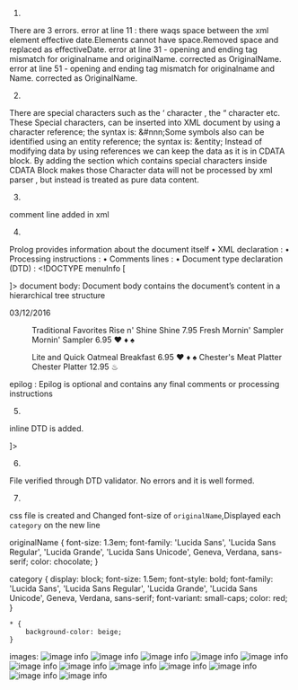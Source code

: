 1.
There are 3 errors.
error at line 11 : there waqs space between the xml element effective date.Elements cannot have space.Removed space and replaced as effectiveDate.
error at line 31 - opening and ending tag mismatch for originalname and originalName. corrected as OriginalName.
error  at line 51 - opening and ending tag mismatch for originalname and Name. corrected as OriginalName.

2.
There are special characters such as  the ‘ character , the “ character etc. These Special characters,  can be inserted into XML document by using a character reference; the syntax is: &#nnn;Some symbols also can be identified using an entity reference; the syntax is: &entity; Instead of modifying data by using references we can keep the data as it is in CDATA block. By adding the section which contains special characters inside CDATA Block makes those Character data will not be processed by xml parser , but instead is treated as pure data content.

3. 
comment line added in xml
<!--
  Name  :  Rolita Flavia Quadras
  ID : N01553713
-->

4.
Prolog provides information about the document itself 
• XML declaration : <?xml version="1.0" encoding="UTF-8" standalone="yes" ?>
• Processing instructions : <?xml-stylesheet type="text/css" href="style.css"?>
• Comments lines : <!--
  Name  :  Rolita Flavia Quadras
  ID : N01553713
-->
• Document type declaration (DTD) : <!DOCTYPE menuInfo 
[
  <!ELEMENT menuInfo (title,summary,effectiveDate,menu+)>
  <!ELEMENT title (#PCDATA)>
  <!ELEMENT summary (#PCDATA)>
  <!ELEMENT effectiveDate (#PCDATA)>
  <!ELEMENT menu (category,menuItem+)>
  <!ELEMENT category (#PCDATA)>
  <!ELEMENT menuItem (itemName,description,price,indicator*)>
  <!ELEMENT itemName (originalName,oldName*)>
  <!ELEMENT originalName (#PCDATA)>
  <!ELEMENT oldName (#PCDATA)>
  <!ELEMENT description (#PCDATA)>
  <!ELEMENT price (#PCDATA)>
  <!ELEMENT indicator (#PCDATA)>
  
]>
document body: Document body contains the document’s content in a hierarchical tree structure
<menuInfo>
  <title>Chester's Breakfast Menu</title>
  <summary>
    <![CDATA[
    If you've been craving an authentic homestyle country breakfast,
    look no further than Chester's!  We've got your breakfast favorites served
    up just the way you like them!!
    ]]>
  </summary>
  <effectiveDate>03/12/2016</effectiveDate>
  <menu>
    <category>Traditional Favorites</category>
    <menuItem>
      <itemName>
        <originalName> Rise n' Shine</originalName>
        <oldName> Shine </oldName>
      </itemName>
      <description>
        <![CDATA[
        Two Eggs* cooked to order with Grits, Gravy and Homemade Buttermilk
        Biscuits along with real Butter and the best fresh jam
        available. Served with your choice of Fresh Fruit or Hashbrown Casserole
        and Smoked Sausage Patties, Turkey Sausage Patties or Thick-Sliced Bacon.
        ]]>
      </description>
      <price>7.95</price>
    </menuItem>
    <menuItem>
      <itemName>
        <originalName> Fresh Mornin' Sampler </originalName>
        <oldName> Mornin' Sampler </oldName>
      </itemName>
      <description>
        <![CDATA[
        Low-Fat Vanilla Yogurt and Seasonal Fruit topped with our Honey Granola
        mix of Almonds and Dried Fruit. Served with a Wild Maine Blueberry Muffin
        or an Apple Bran Muffin.
        ]]>
      </description>
      <price>6.95</price>
      <indicator>&#9829;</indicator>  <!-- heart healthy -->
      <indicator>&#9830;</indicator>  <!-- low-sodium -->
      <indicator>&#9824;</indicator>  <!-- vegan -->  
    </menuItem>
  </menu>
  <menu>
    <category>Lite and Quick</category>
    <menuItem>
      <itemName>
        <originalName> Oatmeal Breakfast </originalName>
      </itemName>
      <description>
        <![CDATA[
        Our Oatmeal is served warm with your choice of Fried Apples, Pecans, Raisins,
        Fresh Sliced Bananas or 100% Pure Natural Syrup. Also, served with your
        choice of Apple Bran Muffin or Wild Maine Blueberry Muffin. Available
        all day.
        ]]>
      </description>
      <price>6.95</price>
      <indicator>&#9829;</indicator>  <!-- heart healthy -->
      <indicator>&#9830;</indicator>  <!-- low-sodium -->
      <indicator>&#9824;</indicator>  <!-- vegan -->  
    </menuItem>
    <menuItem>
      <itemName>
        <originalName> Chester's Meat Platter </originalName>
        <oldName> Chester Platter </oldName>
      </itemName>
      <description>
        <![CDATA[
        Country Ham, Pork Chops or Steak* grilled to order, Three Eggs* cooked
        to order served with Cottage Cheese, Smoked Sausage Patties, Turkey
        Sausage Patties or Thick-Sliced Bacon.
        ]]>
      </description>
      <price>12.95</price>
      <indicator>&#9832;</indicator>  <!-- Low-carb -->
    </menuItem>
  </menu>
</menuInfo>
epilog :  Epilog is optional and contains any final comments or processing instructions
<!--
  Name  :  Rolita Flavia Quadras
  ID : N01553713
-->

5.
inline DTD is added.
<!DOCTYPE menuInfo 
[
  <!ELEMENT menuInfo (title,summary,effectiveDate,menu+)>
  <!ELEMENT title (#PCDATA)>
  <!ELEMENT summary (#PCDATA)>
  <!ELEMENT effectiveDate (#PCDATA)>
  <!ELEMENT menu (category,menuItem+)>
  <!ELEMENT category (#PCDATA)>
  <!ELEMENT menuItem (itemName,description,price,indicator*)>
  <!ELEMENT itemName (originalName,oldName*)>
  <!ELEMENT originalName (#PCDATA)>
  <!ELEMENT oldName (#PCDATA)>
  <!ELEMENT description (#PCDATA)>
  <!ELEMENT price (#PCDATA)>
  <!ELEMENT indicator (#PCDATA)>
]>

6.
File verified through DTD validator. No errors and it is well formed.

7. 
css file is created and Changed font-size of `originalName`,Displayed each `category` on the new line

originalName {
    font-size: 1.3em;
    font-family: 'Lucida Sans', 'Lucida Sans Regular', 'Lucida Grande', 'Lucida Sans Unicode', Geneva, Verdana, sans-serif;
    color: chocolate;
}

  category {
    display: block;
    font-size: 1.5em;
    font-style: bold;
    font-family: 'Lucida Sans', 'Lucida Sans Regular', 'Lucida Grande', 'Lucida Sans Unicode', Geneva, Verdana, sans-serif;
    font-variant: small-caps;
    color: red;
    }

    * {
        background-color: beige;
    }


images:
![image info](../assets/cdata.png)
![image info](../assets/comment.png)
![image info](../assets/cssStyle.png)
![image info](../assets/docbody.png)
![image info](../assets/doctype.png)
![image info](../assets/dtdValidator.png)
![image info](../assets/error1.png)
![image info](../assets/error2.png)
![image info](../assets/error3.png)
![image info](../assets/ProcessingInst.png)
![image info](../assets/SuccessfullValidated.png)
![image info](../assets/XMLDeclaration.png)